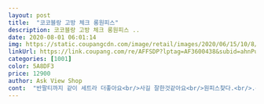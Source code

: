 ```yaml
---
layout: post 
title:  "코코블랑 고방 체크 롱원피스" 
description: 코코블랑 고방 체크 롱원피스 ..
date: 2020-08-01 06:01:14 
img: https://static.coupangcdn.com/image/retail/images/2020/06/15/10/8/619cae5a-4a14-44b8-a8ca-272f270dcfcd.jpg 
linkUrl: https://link.coupang.com/re/AFFSDP?lptag=AF3600438&subid=ahnPublicAsk&pageKey=1706796818&itemId=2904859693&vendorItemId=70893798697&traceid=V0-113-7a4b330496ea725f 
categories: [1001] 
color: 5A8DF3 
price: 12900 
author: Ask View Shop 
cont:  "반팔티까지 같이 세트라 더좋아요<br/>사길 잘한것같아요<br/>원피스찾다.<br/>.<br/>가격도 저렴한데다 화면과 같아요<br/>이뻐요, 흰티 도 같이 와서 좋고 친구들 도 다들 이쁘데요 가성비 갑 이에요 !!<br/>키가작은편이긴한데 입으니 너무길지않아요<br/>" 
---
```

